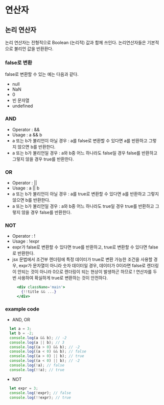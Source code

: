 # 연산자  
## 논리 연산자  
논리 연산자는 전형적으로 Boolean (논리적) 값과 함께 쓰인다. 논리연산자들은 기본적으로 불리언 값을 반환환다.  
### false로 변환  
  false로 변환할 수 있는 예는 다음과 같다.  
  - null  
  - NaN  
  - 0  
  - 빈 문자열  
  - undefined  

### AND  
  - Operator : &&  
  - Usage : a && b  
  - a 또는 b가 불리언이 아닐 경우 : a를 false로 변환할 수 있다면 a를 반환하고 그렇지 않으면 b를 반환한다.  
  - a 또는 b가 불리언일 경우 : a와 b중 어느 하나라도 false일 경우 false를 반환하고 그렇지 않을 경우 true를 반환한다.  

### OR  
  - Operator : ||  
  - Usage : a || b  
  - a 또는 b가 불리언이 아닐 경우 : a를 true로 변환할 수 있다면 a를 반환하고 그렇지 않으면 b를 반환한다.  
  - a 또는 b가 불리언일 경우 : a와 b중 어느 하나라도 true일 경우 true를 반환하고 그렇지 않을 경우 false를 반환한다.  

### NOT  
  - Operator : !  
  - Usage : !expr  
  - expr가 false로 변환할 수 있다면 true를 반환하고, true로 변환할 수 있다면 false로 반환한다.  
  - jsx 문법에서 조건부 렌더링에 특정 데이터가 true로 변환 가능한 조건을 사용할 경우, expr가 문자열이 아니라 숫자 데이터일 경우, 데이터가 0이라면 false로 렌더링이 안되는 것이 아니라 0으로 렌더링이 되는 현상이 발생하곤 하므로 ! 연산자를 두번 사용하여 확실하게 true로 변환하는 것이 안전하다.  
    ```jsx  
      <div className='main'>
        {!!title && ...}
      </div>
    ```  

### example code  
  - AND, OR  
  ```js  
    let a = 3;
    let b = -2;
    console.log(a && b); // -2
    console.log(a || b); // 3
    console.log((a > 0) && b); // -2
    console.log((a < 0) && b); // false
    console.log((a > 0) || b); // true
    console.log((a < 0) || b); // -2
    console.log(!a); // false
    console.log(!!a); // true
  ```  

  - NOT  
  ```js  
    let expr = 3;
    console.log(!expr); // false
    console.log(!!expr); // true
  ```  
